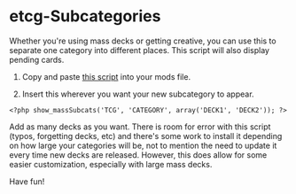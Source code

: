 # etcg-Subcategories

Whether you're using mass decks or getting creative, you can use this to separate one category into different places. This script will also display pending cards.

1. Copy and paste [this script](https://github.com/savwiley/etcg-Subcategories/blob/main/subs.php) into your mods file.

2. Insert this wherever you want your new subcategory to appear.

```<?php show_massSubcats('TCG', 'CATEGORY', array('DECK1', 'DECK2')); ?>```

Add as many decks as you want. There is room for error with this script (typos, forgetting decks, etc) and there's some work to install it depending on how large your categories will be, not to mention the need to update it every time new decks are released. However, this does allow for some easier customization, especially with large mass decks.

Have fun!

